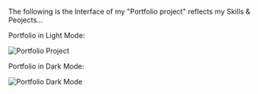 The following is the Interface of my "Portfolio project" reflects my Skills & Peojects...

Portfolio in Light Mode:

![Portfolio Project](https://github.com/Rishab-kumar-026/Portfolio/assets/163623411/e7476834-c77c-478d-9a4d-49f1e2106fa2)

Portfolio in Dark Mode:

![Portfolio Dark Mode](https://github.com/Rishab-kumar-026/Portfolio/assets/163623411/7c95fd6f-d0d2-4daa-9f8c-fe439b49ff42)

